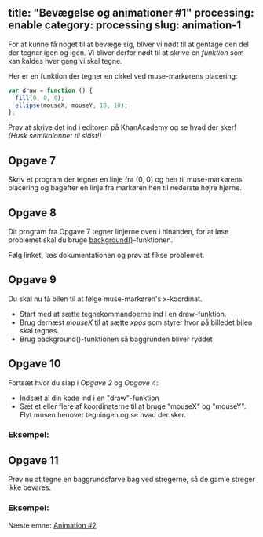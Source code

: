 title: "Bevægelse og animationer #1"
processing: enable
category: processing
slug: animation-1
---

For at kunne få noget til at bevæge sig, bliver vi nødt til at gentage
den del der tegner igen og igen. Vi bliver derfor nødt til at skrive
en <em>funktion</em> som kan kaldes hver gang vi skal tegne.

Her er en funktion der tegner en cirkel ved muse-markørens placering:

```javascript
var draw = function () {
  fill(0, 0, 0);
  ellipse(mouseX, mouseY, 10, 10);
};
```

Prøv at skrive det ind i editoren på KhanAcademy og se hvad der sker!
<em>(Husk semikolonnet til sidst!)</em>

Opgave 7
--------
Skriv et program der tegner en linje fra (0, 0) og hen til
muse-markørens placering og bagefter en linje fra markøren hen til
nederste højre hjørne.

Opgave 8
--------
Dit program fra Opgave 7 tegner linjerne oven i hinanden, for at løse
problemet skal du bruge <a
href="https://www.khanacademy.org/cs/backgroundr-g-b/839653892">background()</a>-funktionen.

Følg linket, læs dokumentationen og prøv at fikse problemet.

Opgave 9
--------
Du skal nu få bilen til at følge muse-markøren's x-koordinat. 

* Start med at sætte tegnekommandoerne ind i en draw-funktion.
* Brug dernæst *mouseX* til at sætte *xpos* som styrer hvor på billedet bilen skal tegnes.
* Brug background()-funktionen så baggrunden bliver ryddet

Opgave 10
---------
Fortsæt hvor du slap i *Opgave 2* og *Opgave 4*:

 * Indsæt al din kode ind i en "draw"-funktion
 * Sæt et eller flere af koordinaterne til at bruge "mouseX" og
   "mouseY". Flyt musen henover tegningen og se hvad der sker.


### Eksempel:

<script type="application/processing" data-processing-target="opgave5">
  size(400, 400);
  background(255);

  draw = function () {
    stroke(200+55*random(), 160+random()*50, 0)

    line(0,0,mouseX,mouseY);
    line(width,0,mouseX,mouseY);
    line(0,height,mouseX,mouseY);
    line(width,height,mouseX,mouseY);
  }
</script>
<canvas id="opgave5" class="processing-example-canvas"></canvas>


Opgave 11
---------
Prøv nu at tegne en baggrundsfarve bag ved stregerne, så de gamle
streger ikke bevares.

### Eksempel:

<script type="application/processing" data-processing-target="opgave6">
  size(400, 400);

  draw = function () {
    background(255);
    stroke(255,160,0);
    strokeWeight(100);
    line(0,0,mouseX,mouseY);

    stroke(0,0,200);
    strokeWeight(20);
    line(0,0,mouseX,mouseY);


    stroke(200,0,200);
    strokeWeight(50);
    line(0,height,mouseX,mouseY);
    stroke(0,0,200);
    strokeWeight(20);
    line(0,height,mouseX,mouseY);
  }
</script>
<canvas id="opgave6" class="processing-example-canvas"></canvas>

<div class="next">
Næste emne: <a href="processing/animation-2.html">Animation #2</a>
</div>
